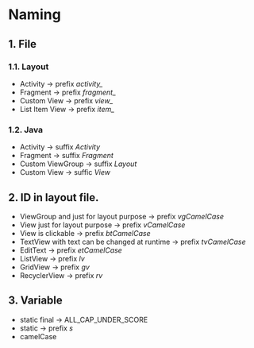 # Naming
## 1. File
### 1.1. Layout
* Activity -> prefix *activity_*
* Fragment -> prefix *fragment_*
* Custom View -> prefix *view_*
* List Item View -> prefix *item_*

### 1.2. Java
* Activity -> suffix *Activity*
* Fragment -> suffix *Fragment*
* Custom ViewGroup -> suffix *Layout*
* Custom View -> suffic *View*

## 2. ID in layout file.
* ViewGroup and just for layout purpose -> prefix *vgCamelCase*
* View just for layout purpose -> prefix *vCamelCase*
* View is clickable -> prefix *btCamelCase*
* TextView with text can be changed at runtime -> prefix *tvCamelCase*
* EditText -> prefix *etCamelCase*
* ListView -> prefix *lv*
* GridView -> prefix *gv*
* RecyclerView -> prefix *rv*

## 3. Variable
* static final -> ALL_CAP_UNDER_SCORE
* static -> prefix *s*
* camelCase
